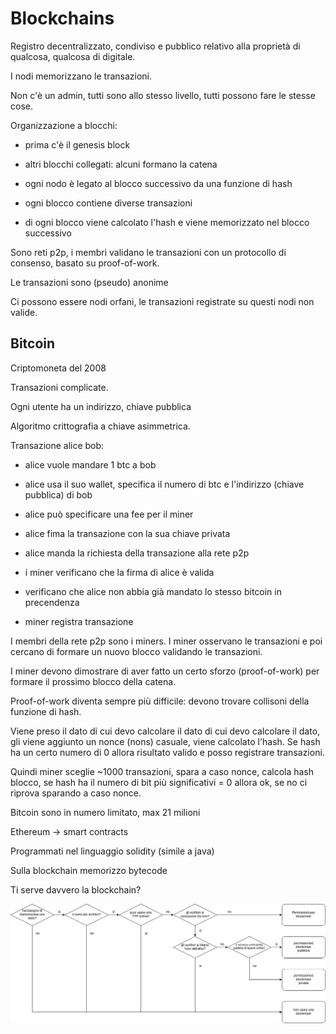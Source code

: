 # Blockchains

Registro decentralizzato, condiviso e pubblico relativo alla proprietà di qualcosa, qualcosa di digitale.

I nodi memorizzano le transazioni.

Non c'è un admin, tutti sono allo stesso livello, tutti possono fare le stesse cose.

Organizzazione a blocchi:

- prima c'è il genesis block

- altri blocchi collegati: alcuni formano la catena

- ogni nodo è legato al blocco successivo da una funzione di hash

- ogni blocco contiene diverse transazioni

- di ogni blocco viene calcolato l'hash e viene memorizzato nel blocco successivo

Sono reti p2p, i membri validano le transazioni con un protocollo di consenso, basato su proof-of-work.

Le transazioni sono (pseudo) anonime

Ci possono essere nodi orfani, le transazioni registrate su questi nodi non valide.

## Bitcoin

Criptomoneta del 2008

Transazioni complicate.

Ogni utente ha un indirizzo, chiave pubblica

Algoritmo crittografia a chiave asimmetrica.

Transazione alice bob:

- alice vuole mandare 1 btc a bob

- alice usa il suo wallet, specifica il numero di btc e l'indirizzo (chiave pubblica) di bob

- alice può specificare una fee per il miner

- alice fima la transazione con la sua chiave privata

- alice manda la richiesta della transazione alla rete p2p

- i miner verificano che la firma di alice è valida

- verificano che alice non abbia già mandato lo stesso bitcoin in precendenza

- miner registra transazione

I membri della rete p2p sono i miners. I miner osservano le transazioni e poi cercano di formare un nuovo blocco validando le transazioni.

I miner devono dimostrare di aver fatto un certo sforzo (proof-of-work) per formare il prossimo blocco della catena.

Proof-of-work diventa sempre più difficile: devono trovare collisoni della funzione di hash.

Viene preso il dato di cui devo calcolare il dato di cui devo calcolare il dato, gli viene aggiunto un nonce (nons) casuale, viene calcolato l'hash. Se hash ha un certo numero di 0 allora risultato valido e posso registrare transazioni.

Quindi miner sceglie ~1000 transazioni, spara a caso nonce, calcola hash blocco, se hash ha il numero di bit più significativi = 0 allora ok, se no ci riprova sparando a caso nonce.

Bitcoin sono in numero limitato, max 21 milioni

Ethereum -> smart contracts

Programmati nel linguaggio solidity (simile a java)

Sulla blockchain memorizzo bytecode

Ti serve davvero la blockchain?

![](img/blockchain.png)
